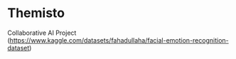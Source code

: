 # Themisto
Collaborative AI Project
(https://www.kaggle.com/datasets/fahadullaha/facial-emotion-recognition-dataset) 
